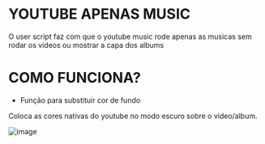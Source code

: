 # YOUTUBE APENAS MUSIC

O user script faz com que o youtube music rode apenas as musicas sem rodar os videos ou mostrar a capa dos albums 

# COMO FUNCIONA?

* Função para substituir cor de fundo

Coloca as cores nativas do youtube no modo escuro sobre o video/album.

![image](https://github.com/user-attachments/assets/2e5fce3e-8626-4fec-baa7-475963cd8898)



